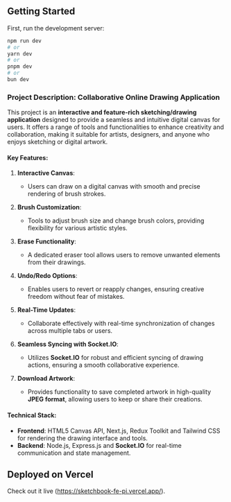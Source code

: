 

## Getting Started

First, run the development server:

```bash
npm run dev
# or
yarn dev
# or
pnpm dev
# or
bun dev
```

### Project Description: Collaborative Online Drawing Application  

This project is an **interactive and feature-rich sketching/drawing application** designed to provide a seamless and intuitive digital canvas for users. It offers a range of tools and functionalities to enhance creativity and collaboration, making it suitable for artists, designers, and anyone who enjoys sketching or digital artwork.  

#### Key Features:  

1. **Interactive Canvas**:  
   - Users can draw on a digital canvas with smooth and precise rendering of brush strokes.  

2. **Brush Customization**:  
   - Tools to adjust brush size and change brush colors, providing flexibility for various artistic styles.  

3. **Erase Functionality**:  
   - A dedicated eraser tool allows users to remove unwanted elements from their drawings.  

4. **Undo/Redo Options**:  
   - Enables users to revert or reapply changes, ensuring creative freedom without fear of mistakes.  

5. **Real-Time Updates**:  
   - Collaborate effectively with real-time synchronization of changes across multiple tabs or users.  

6. **Seamless Syncing with Socket.IO**:  
   - Utilizes **Socket.IO** for robust and efficient syncing of drawing actions, ensuring a smooth collaborative experience.  

7. **Download Artwork**:  
   - Provides functionality to save completed artwork in high-quality **JPEG format**, allowing users to keep or share their creations.  

#### Technical Stack:  
- **Frontend**: HTML5 Canvas API, Next.js, Redux Toolkit and Tailwind CSS for rendering the drawing interface and tools.  
- **Backend**: Node.js, Express.js and **Socket.IO** for real-time communication and state management.  


## Deployed on Vercel

Check out it live  (https://sketchbook-fe-pi.vercel.app/).
